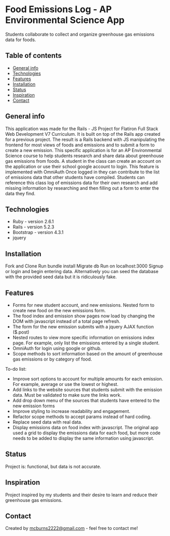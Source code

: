 # Food Emissions Log - AP Environmental Science App
Students collaborate to collect and organize greenhouse gas emissions data for foods.

## Table of contents
* [General info](#general-info)
* [Technologies](#technologies)
* [Features](#features)
* [Installation](#installation)
* [Status](#status)
* [Inspiration](#inspiration)
* [Contact](#contact)

## General info
This application was made for the Rails - JS Project for Flatiron Full Stack Web Development V7 Curriculum. It is built on top of the Rails app created for a previous project. The result is a Rails backend with JS manipulating the frontend for most views of foods and emissions and to submit a form to create a new emission. This specific application is for an AP Environmental Science course to help students research and share data about greenhouse gas emissions from foods.  A student in the class can create an account on the application or use their school google account to login. This feature is implemented with OmniAuth Once logged in they can contribute to the list of emissions data that other students have compiled. Students can reference this class log of emissions data for their own research and add missing information by researching and then filling out a form to enter the data they find.

## Technologies
* Ruby - version 2.6.1
* Rails - version 5.2.3
* Bootstrap - version 4.3.1
* jquery

## Installation
Fork and Clone
Run bundle install
Migrate db
Run on localhost:3000
Signup or login and begin entering data. Alternatively you can seed the database with the provided seed data but it is ridiculously fake.



## Features
* Forms for new student account, and new emissions. Nested form to create new food on the new emissions form.
* The food index and emission show pages now load by changing the DOM with javascript instead of a total page refresh.
* The form for the new emission submits with a jquery AJAX function ($.post)
* Nested routes to view more specific information on emissions index page. For example, only list the emissions entered by a single student.
* OmniAuth for login using google or github.
* Scope methods to sort information based on the amount of greenhouse gas emissions or by category of food.

To-do list:
* Improve sort options to account for multiple amounts for each emission. For example, average or use the lowest or highest.
* Add links to the website sources that students submit with the emission data.  Must be validated to make sure the links work.
* Add drop down menu of the sources that students have entered to the new emission forms
* Improve styling to increase readability and engagement.
* Refactor scope methods to accept params instead of hard coding.
* Replace seed data with real data.
* Display emissions data on food index with javascript.  The original app used a grid to display the emissions data for each food, but more code needs to be added to display the same information using javascript.

## Status
Project is: functional, but data is not accurate.

## Inspiration
Project inspired by my students and their desire to learn and reduce their greenhouse gas emissions.

## Contact
Created by mcburns2222@gmail.com - feel free to contact me!
